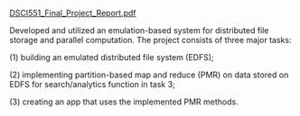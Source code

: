 [DSCI551_Final_Project_Report.pdf](https://github.com/dhanup6068/Global_parameters_for_major_economies/files/11647350/DSCI551_Final_Project_Report.pdf)


Developed and utilized an emulation-based system for distributed file storage and parallel computation. The project consists of three major tasks: 

(1) building an emulated distributed file system (EDFS); 

(2) implementing partition-based map and reduce (PMR) on
data stored on EDFS for search/analytics function in task 3;

(3) creating an app that uses the implemented PMR methods.
